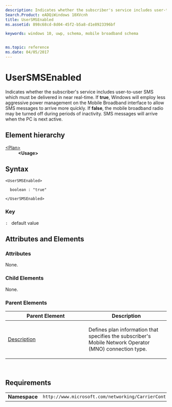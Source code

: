 ```yaml
---
description: Indicates whether the subscriber's service includes user-to-user SMS which must be delivered in near real-time.
Search.Product: eADQiWindows 10XVcnh
title: UserSMSEnabled
ms.assetid: 898c68cd-8d04-45f2-b5a8-d1e8923396bf

keywords: windows 10, uwp, schema, mobile broadband schema


ms.topic: reference
ms.date: 04/05/2017
---
```


# UserSMSEnabled


Indicates whether the subscriber's service includes user-to-user SMS which must be delivered in near real-time. If **true**, Windows will employ less aggressive power management on the Mobile Broadband interface to allow SMS messages to arrive more quickly. If **false**, the mobile broadband radio may be turned off during periods of inactivity. SMS messages will arrive when the PC is next active.

## Element hierarchy

<dl>
<dt><a href="element-plan.md">&lt;Plan&gt;</a></dt>
<dd><b>&lt;Usage&gt;</b></dd>
</dl>

## Syntax

``` syntax
<UserSMSEnabled>

  boolean : "true"

</UserSMSEnabled>
```

### Key

`:`   default value
## Attributes and Elements


### Attributes

None.

### Child Elements

None.

### Parent Elements

<table>
<colgroup>
<col width="50%" />
<col width="50%" />
</colgroup>
<thead>
<tr class="header">
<th>Parent Element</th>
<th>Description</th>
</tr>
</thead>
<tbody>
<tr class="odd">
<td><a href="element-description.md">Description</a> </td>
<td><p>Defines plan information that specifies the subscriber's Mobile Network Operator (MNO) connection type.</p></td>
</tr>
</tbody>
</table>

 

## Requirements

|          |         |
|----------|--------------|
| **Namespace** | `http://www.microsoft.com/networking/CarrierControl/Plans/v1` |

 

 



